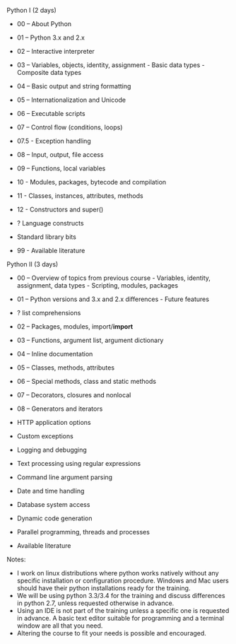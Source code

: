 Python I (2 days)

  * 00 – About Python
  * 01 – Python 3.x and 2.x
  * 02 – Interactive interpreter
  * 03 – Variables, objects, identity, assignment
          - Basic data types
          - Composite data types
  * 04 – Basic output and string formatting
  * 05 – Internationalization and Unicode
  * 06 – Executable scripts
  * 07 – Control flow (conditions, loops)
  * 07.5 - Exception handling

  * 08 – Input, output, file access
  * 09 – Functions, local variables
  * 10 - Modules, packages, bytecode and compilation
  * 11 - Classes, instances, attributes, methods
  * 12 - Constructors and super()
  * ? Language constructs
  * Standard library bits
  * 99 - Available literature

Python II (3 days)

  * 00 – Overview of topics from previous course
          - Variables, identity, assignment, data types
          - Scripting, modules, packages
  * 01 – Python versions and 3.x and 2.x differences
          - Future features


  * ? list comprehensions
  * 02 – Packages, modules, import/__import__
  * 03 – Functions, argument list, argument dictionary
  * 04 – Inline documentation
  * 05 – Classes, methods, attributes
  * 06 – Special methods, class and static methods
  * 07 – Decorators, closures and nonlocal
  * 08 – Generators and iterators


  * HTTP application options
  * Custom exceptions
  * Logging and debugging
  * Text processing using regular expressions
  * Command line argument parsing
  * Date and time handling
  * Database system access
  * Dynamic code generation
  * Parallel programming, threads and processes
  * Available literature

Notes:

  - I work on linux distributions where python works natively without
    any specific installation or configuration procedure. Windows and Mac
    users should have their python installations ready for the training.
  - We will be using python 3.3/3.4 for the training and discuss
differences
    in python 2.7, unless requested otherwise in advance.
  - Using an IDE is not part of the training unless a specific one is
    requested in advance. A basic text editor suitable for programming
    and a terminal window are all that you need.
  - Altering the course to fit your needs is possible and encouraged.
